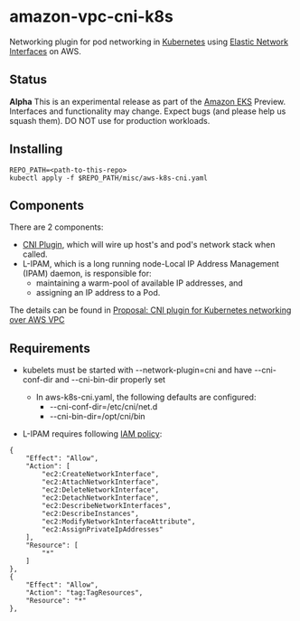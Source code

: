 # amazon-vpc-cni-k8s
Networking plugin for pod networking in [Kubernetes](https://kubernetes.io/) using [Elastic Network Interfaces](https://docs.aws.amazon.com/AWSEC2/latest/UserGuide/using-eni.html) on AWS.

## Status

**Alpha**  This is an experimental release as part of the [Amazon EKS](https://aws.amazon.com/eks/) Preview.
Interfaces and functionality may change. Expect bugs (and please help us squash them).
DO NOT use for production workloads. 

## Installing

```
REPO_PATH=<path-to-this-repo>
kubectl apply -f $REPO_PATH/misc/aws-k8s-cni.yaml
```

## Components

  There are 2 components:
  
  * [CNI Plugin](https://kubernetes.io/docs/concepts/cluster-administration/network-plugins/#cni), which will wire up host's and pod's network stack when called.
  * L-IPAM, which is a long running node-Local IP Address Management (IPAM) daemon, is responsible for:
  	* maintaining a warm-pool of available IP addresses, and
  	* assigning an IP address to a Pod.

The details can be found in [Proposal: CNI plugin for Kubernetes networking over AWS VPC](https://github.com/aws/amazon-vpc-cni-k8s/blob/master/proposals/cni-proposal.md)
   
## Requirements

* kubelets must be started with --network-plugin=cni and have --cni-conf-dir and --cni-bin-dir properly set
	* In aws-k8s-cni.yaml, the following defaults are configured:
		*  --cni-conf-dir=/etc/cni/net.d
		*  --cni-bin-dir=/opt/cni/bin

* L-IPAM requires following [IAM policy](https://docs.aws.amazon.com/IAM/latest/UserGuide/access_policies.html):

 ```       
 {
     "Effect": "Allow",
     "Action": [
         "ec2:CreateNetworkInterface",
         "ec2:AttachNetworkInterface",
         "ec2:DeleteNetworkInterface",
         "ec2:DetachNetworkInterface",
         "ec2:DescribeNetworkInterfaces",
         "ec2:DescribeInstances",
         "ec2:ModifyNetworkInterfaceAttribute",
         "ec2:AssignPrivateIpAddresses"
     ],
     "Resource": [
         "*"
     ]
 },
 {
     "Effect": "Allow",
     "Action": "tag:TagResources",
     "Resource": "*"
 },
```       
   




